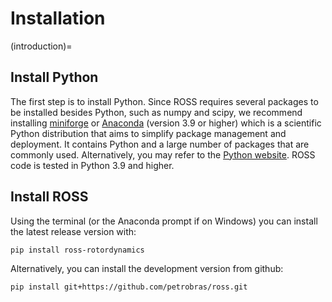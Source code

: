 # Installation

(introduction)=

## Install Python

The first step is to install Python. Since ROSS requires several packages to be installed besides Python, such as
numpy and scipy, we recommend installing [miniforge](https://conda-forge.org/download/) or [Anaconda](https://docs.anaconda.com/free/anaconda/index.html) (version 3.9 or higher) which is a
scientific Python distribution that aims to simplify package management and deployment. It contains Python and a large
number of packages that are commonly used.
Alternatively, you may refer to the [Python website](http://www.python.org/).
ROSS code is tested in Python 3.9 and higher.

## Install ROSS

Using the terminal (or the Anaconda prompt if on Windows) you can install the latest release version with:

```{code-block}
pip install ross-rotordynamics
```

Alternatively, you can install the development version from github:

```{code-block}
pip install git+https://github.com/petrobras/ross.git
```
